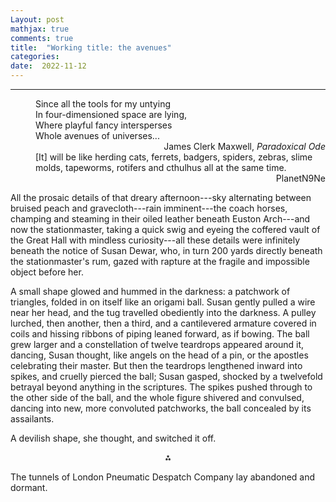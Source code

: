 ```yaml
---
Layout: post
mathjax: true
comments: true
title:  "Working title: the avenues"
categories:
date:  2022-11-12
---
```


---

<span style="padding-left: 40px; display:block">
Since all the tools for my untying <br>
In four-dimensioned space are lying, <br>
Where playful fancy intersperses <br>
Whole avenues of universes...
</span>

<div style="text-align: right">James Clerk Maxwell, <i>Paradoxical Ode</i>
</div>

<span style="padding-left: 40px; display:block">
[It] will be like herding cats, ferrets, badgers, spiders, zebras,
slime molds, tapeworms, rotifers and cthulhus all at the same time.
</span>

<div style="text-align: right">PlanetN9Ne
</div>

All the prosaic details of that dreary afternoon---sky alternating between bruised peach and
gravecloth---rain imminent---the coach horses, champing and steaming
in their oiled leather beneath Euston Arch---and now the stationmaster,
taking a quick swig and eyeing the coffered vault of
the Great Hall with mindless curiosity---all these details were
infinitely beneath the notice of Susan Dewar, who, in turn 200
yards directly beneath the stationmaster's rum, gazed with rapture at the fragile and
impossible object before her.

A small shape glowed and hummed in the darkness: a patchwork of
triangles, folded in on itself like an origami ball.
Susan gently pulled a wire near her head, and the tug travelled obediently
into the darkness. A pulley lurched, then another, then a
third, and a cantilevered armature covered in coils and hissing ribbons of
piping leaned forward, as if bowing.
The ball grew larger and a constellation of twelve teardrops appeared around
it, dancing, Susan thought, like angels on the head of a pin, or the
apostles celebrating their master.
But then the teardrops lengthened inward into spikes, and cruelly pierced the
ball; Susan gasped, shocked by a twelvefold betrayal beyond anything in the scriptures.
The spikes pushed through to the other side of the ball, and the whole figure
shivered and convulsed, dancing into new, more convoluted patchworks,
the ball concealed by its assailants.

A devilish shape, she thought, and switched it off.

<p align="center">
  ⁂
  </p>

The tunnels of London Pneumatic Despatch Company lay abandoned and dormant.

<!-- https://en.wikipedia.org/wiki/London_Pneumatic_Despatch_Company -->
<!-- http://www.polytope.net/hedrondude/regulars.htm -->
